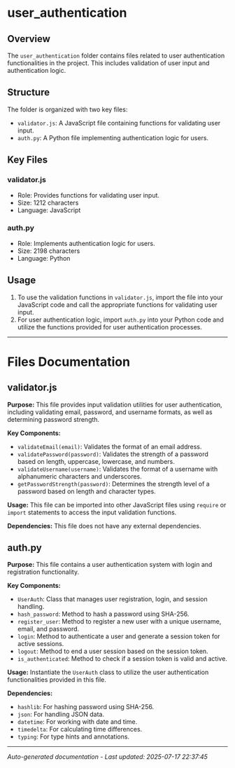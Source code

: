 # user_authentication

## Overview
The `user_authentication` folder contains files related to user authentication functionalities in the project. This includes validation of user input and authentication logic.

## Structure
The folder is organized with two key files:
- `validator.js`: A JavaScript file containing functions for validating user input.
- `auth.py`: A Python file implementing authentication logic for users.

## Key Files
### validator.js
- Role: Provides functions for validating user input.
- Size: 1212 characters
- Language: JavaScript

### auth.py
- Role: Implements authentication logic for users.
- Size: 2198 characters
- Language: Python

## Usage
1. To use the validation functions in `validator.js`, import the file into your JavaScript code and call the appropriate functions for validating user input.
2. For user authentication logic, import `auth.py` into your Python code and utilize the functions provided for user authentication processes.

---

# Files Documentation

## validator.js

**Purpose:** This file provides input validation utilities for user authentication, including validating email, password, and username formats, as well as determining password strength.

**Key Components:**
- `validateEmail(email)`: Validates the format of an email address.
- `validatePassword(password)`: Validates the strength of a password based on length, uppercase, lowercase, and numbers.
- `validateUsername(username)`: Validates the format of a username with alphanumeric characters and underscores.
- `getPasswordStrength(password)`: Determines the strength level of a password based on length and character types.

**Usage:** This file can be imported into other JavaScript files using `require` or `import` statements to access the input validation functions.

**Dependencies:** This file does not have any external dependencies.

## auth.py

**Purpose:** This file contains a user authentication system with login and registration functionality.

**Key Components:**
- `UserAuth`: Class that manages user registration, login, and session handling.
- `hash_password`: Method to hash a password using SHA-256.
- `register_user`: Method to register a new user with a unique username, email, and password.
- `login`: Method to authenticate a user and generate a session token for active sessions.
- `logout`: Method to end a user session based on the session token.
- `is_authenticated`: Method to check if a session token is valid and active.

**Usage:** Instantiate the `UserAuth` class to utilize the user authentication functionalities provided in this file.

**Dependencies:**
- `hashlib`: For hashing password using SHA-256.
- `json`: For handling JSON data.
- `datetime`: For working with date and time.
- `timedelta`: For calculating time differences.
- `typing`: For type hints and annotations.

---
*Auto-generated documentation - Last updated: 2025-07-17 22:37:45*
